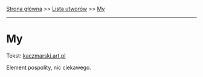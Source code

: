 [Strona główna](../index.md) >> [Lista utworów](../list.md) >> [My](299.md)

---

# My

Tekst: [kaczmarski.art.pl](https://www.kaczmarski.art.pl/tworczosc/wiersze/my/)

Element pospolity, nic ciekawego.